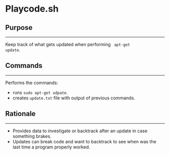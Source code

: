 # Playcode.sh

## Purpose
***
Keep track of what gets updated when performing <code> apt-get update</code>.

## Commands
***
Performs the commands:
- runs <code>sudo apt-get udpate</code>.
- creates <code>update.txt</code> file with output of previous commands.

## Rationale
***
- Provides data to investigate or backtrack after an update in case something brakes.
- Updates can break code and want to backtrack to see when was the last time a program properly worked.

